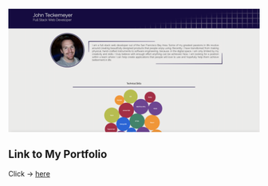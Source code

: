 ![Menu](./public/portfoliohome.png)

## Link to My Portfolio

Click ->
[ here](https://TheTeck.github.io/Portfolio3/)

